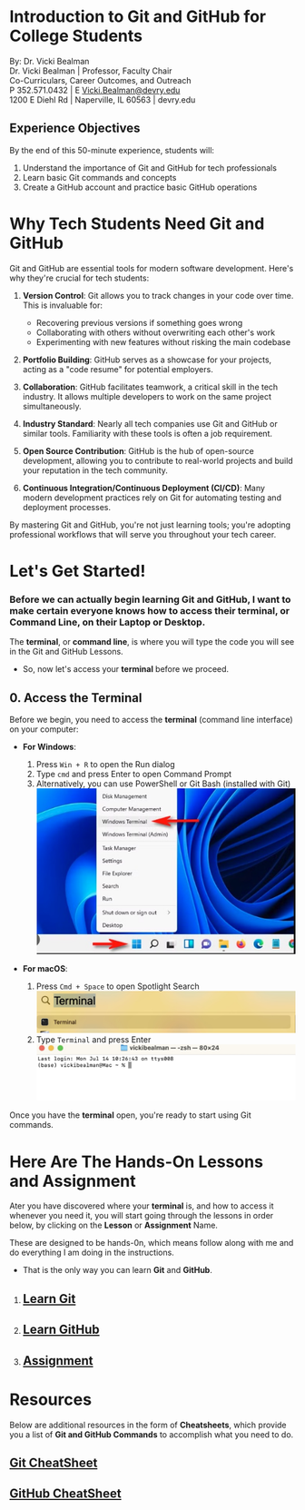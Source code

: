 # Introduction to Git and GitHub for College Students
By: Dr. Vicki Bealman\
Dr. Vicki Bealman | Professor, Faculty Chair\
Co-Curriculars, Career Outcomes, and Outreach\
P 352.571.0432 | E Vicki.Bealman@devry.edu\
1200 E Diehl Rd | Naperville, IL 60563 | devry.edu 

## Experience Objectives
By the end of this 50-minute experience, students will:
1. Understand the importance of Git and GitHub for tech professionals
2. Learn basic Git commands and concepts
3. Create a GitHub account and practice basic GitHub operations

# Why Tech Students Need Git and GitHub

Git and GitHub are essential tools for modern software development. Here's why they're crucial for tech students:

1. **Version Control**: Git allows you to track changes in your code over time. This is invaluable for:
   - Recovering previous versions if something goes wrong
   - Collaborating with others without overwriting each other's work
   - Experimenting with new features without risking the main codebase

2. **Portfolio Building**: GitHub serves as a showcase for your projects, acting as a "code resume" for potential employers.

3. **Collaboration**: GitHub facilitates teamwork, a critical skill in the tech industry. It allows multiple developers to work on the same project simultaneously.

4. **Industry Standard**: Nearly all tech companies use Git and GitHub or similar tools. Familiarity with these tools is often a job requirement.

5. **Open Source Contribution**: GitHub is the hub of open-source development, allowing you to contribute to real-world projects and build your reputation in the tech community.

6. **Continuous Integration/Continuous Deployment (CI/CD)**: Many modern development practices rely on Git for automating testing and deployment processes.

By mastering Git and GitHub, you're not just learning tools; you're adopting professional workflows that will serve you throughout your tech career.

# Let's Get Started!

### Before we can actually begin learning Git and GitHub, I want to make certain everyone knows how to access their terminal, or Command Line, on their Laptop or Desktop.

The **terminal**, or **command line**, is where you will type the code you will see in the Git and GitHub Lessons. 

- So, now let's access your **terminal** before we proceed.

## 0. Access the Terminal

Before we begin, you need to access the **terminal** (command line interface) on your computer:

- **For Windows**: 
  1. Press `Win + R` to open the Run dialog
  2. Type `cmd` and press Enter to open Command Prompt
  3. Alternatively, you can use PowerShell or Git Bash (installed with Git)
![](https://github.com/DrVicki/git_github_training/blob/main/images/windows_terminal.jpg)


- **For macOS**:
  1. Press `Cmd + Space` to open Spotlight Search
  ![](https://github.com/DrVicki/git_github_training/blob/main/images/cmd_space.jpg)
  2. Type `Terminal` and press Enter
  ![](https://github.com/DrVicki/git_github_training/blob/main/images/mac_terninal_open.jpg)


Once you have the **terminal** open, you're ready to start using Git commands.


# Here Are The Hands-On Lessons and Assignment

Ater you have discovered where your **terminal** is, and how to access it whenever you need it, you will start going through the lessons in order below, by clicking on the **Lesson** or **Assignment** Name.

These are designed to be hands-0n, which means follow along with me and do everything I am doing in the instructions.
- That is the only way you can learn **Git** and **GitHub**.

1. ## [Learn Git](https://github.com/DrVicki/git_github_training/blob/main/Git.md)
2. ## [Learn GitHub](https://github.com/DrVicki/git_github_training/blob/main/GitHub.md)
3. ## [Assignment](https://github.com/DrVicki/git_github_training/blob/main/Assignment.md)


# Resources
Below are additional resources in the form of **Cheatsheets**, which provide you a list of **Git and GitHub Commands** to accomplish what you need to do.


## [Git CheatSheet](https://github.com/DrVicki/git_github_training/blob/main/git_cheatsheet.md)
## [GitHub CheatSheet](https://github.com/DrVicki/git_github_training/blob/main/github_cheatsheet.md)
